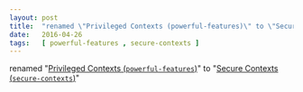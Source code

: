 ```yaml
---
layout: post
title:  "renamed \"Privileged Contexts (powerful-features)\" to \"Secure Contexts (secure-contexts)\""
date:   2016-04-26
tags:   [ powerful-features , secure-contexts ]
---
```


renamed "[Privileged Contexts (`powerful-features`)](/spec/powerful-features)" to "[Secure Contexts (`secure-contexts`)](/spec/secure-contexts)"

